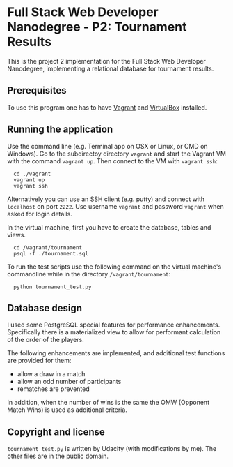 # Full Stack Web Developer Nanodegree - P2: Tournament Results

This is the project 2 implementation for the Full Stack Web Developer
Nanodegree, implementing a relational database for tournament results.

## Prerequisites

To use this program one has to have [Vagrant](http://vagrantup.com/)
and [VirtualBox](https://www.virtualbox.org/) installed.

## Running the application

Use the command line (e.g. Terminal app on OSX or Linux, or CMD on Windows).
Go to the subdirectoy directory `vagrant` and start the Vagrant VM with the
command `vagrant up`. Then connect to the VM with `vagrant ssh`:
```
  cd ./vagrant
  vagrant up
  vagrant ssh
```
Alternatively you can use an SSH client (e.g. putty) and connect with `localhost` on port `2222`.
Use username `vagrant` and password `vagrant` when asked for login details.

In the virtual machine, first you have to create the database, tables and views.
```
  cd /vagrant/tournament
  psql -f ./tournament.sql
```

To run the test scripts use the following command on the virtual machine's commandline while in the directory `/vagrant/tournament`:
```
  python tournament_test.py
```
## Database design

I used some PostgreSQL special features for performance enhancements.
Specifically there is a materialized view to allow for performant
calculation of the order of the players.

The following enhancements are implemented, and additional test functions are provided for them:
 - allow a draw in a match
 - allow an odd number of participants
 - rematches are prevented

In addition, when the number of wins is the same the OMW (Opponent Match Wins) is used as additional criteria.

## Copyright and license

`tournament_test.py` is written by Udacity (with modifications by me).
The other files are in the public domain.